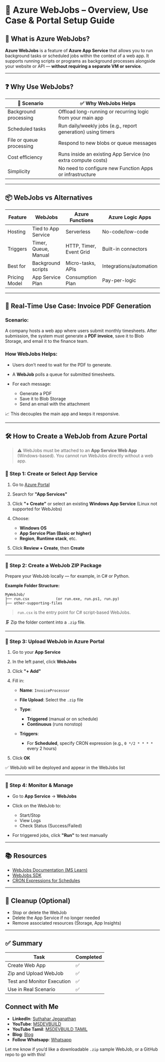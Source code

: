 # 🚀 Azure WebJobs – Overview, Use Case & Portal Setup Guide

## 📘 What is Azure WebJobs?

**Azure WebJobs** is a feature of **Azure App Service** that allows you to run background tasks or scheduled jobs within the context of a web app. It supports running scripts or programs as background processes alongside your website or API — **without requiring a separate VM or service**.

---

## ❓ Why Use WebJobs?

| 🔹 Scenario              | ✅ Why WebJobs Helps                                          |
| ------------------------ | ------------------------------------------------------------ |
| Background processing    | Offload long-running or recurring logic from your main app   |
| Scheduled tasks          | Run daily/weekly jobs (e.g., report generation) using timers |
| File or queue processing | Respond to new blobs or queue messages                       |
| Cost efficiency          | Runs inside an existing App Service (no extra compute costs) |
| Simplicity               | No need to configure new Function Apps or infrastructure     |

---

## 📦 WebJobs vs Alternatives

| Feature       | WebJobs              | Azure Functions         | Azure Logic Apps        |
| ------------- | -------------------- | ----------------------- | ----------------------- |
| Hosting       | Tied to App Service  | Serverless              | No-code/low-code        |
| Triggers      | Timer, Queue, Manual | HTTP, Timer, Event Grid | Built-in connectors     |
| Best for      | Background scripts   | Micro-tasks, APIs       | Integrations/automation |
| Pricing Model | App Service Plan     | Consumption Plan        | Pay-per-logic           |

---

## 💼 Real-Time Use Case: Invoice PDF Generation

### Scenario:

A company hosts a web app where users submit monthly timesheets. After submission, the system must generate a **PDF invoice**, save it to Blob Storage, and email it to the finance team.

### How WebJobs Helps:

* Users don’t need to wait for the PDF to generate.
* A **WebJob** polls a queue for submitted timesheets.
* For each message:

  * Generate a PDF
  * Save it to Blob Storage
  * Send an email with the attachment

📈 This decouples the main app and keeps it responsive.

---

## 🛠️ How to Create a WebJob from Azure Portal

> ⚠ WebJobs must be attached to an **App Service Web App** (Windows-based). You cannot run WebJobs directly without a web app.

### 🔹 Step 1: Create or Select App Service

1. Go to [Azure Portal](https://portal.azure.com)
2. Search for **"App Services"**
3. Click **"+ Create"** or select an existing **Windows App Service** (Linux not supported for WebJobs)
4. Choose:

   * **Windows OS**
   * **App Service Plan (Basic or higher)**
   * **Region**, **Runtime stack**, etc.
5. Click **Review + Create**, then **Create**

---

### 🔹 Step 2: Create a WebJob ZIP Package

Prepare your WebJob locally — for example, in C# or Python.

**Example Folder Structure:**

```
MyWebJob/
├── run.csx            (or run.exe, run.ps1, run.py)
├── other-supporting-files
```

> `run.csx` is the entry point for C# script-based WebJobs.

🗜️ Zip the folder content into a `.zip` file.

---

### 🔹 Step 3: Upload WebJob in Azure Portal

1. Go to your **App Service**
2. In the left panel, click **WebJobs**
3. Click **"+ Add"**
4. Fill in:

   * **Name**: `InvoiceProcessor`
   * **File Upload**: Select the `.zip` file
   * **Type**:

     * **Triggered** (manual or on schedule)
     * **Continuous** (runs nonstop)
   * **Triggers**:

     * For **Scheduled**, specify CRON expression (e.g., `0 */2 * * * *` every 2 hours)
5. Click **OK**

✅ WebJob will be deployed and appear in the WebJobs list

---

### 🔹 Step 4: Monitor & Manage

* Go to **App Service** → **WebJobs**
* Click on the WebJob to:

  * Start/Stop
  * View Logs
  * Check Status (Success/Failed)
* For triggered jobs, click **"Run"** to test manually

---

## 📚 Resources

* [WebJobs Documentation (MS Learn)](https://learn.microsoft.com/en-us/azure/app-service/webjobs-create)
* [WebJobs SDK](https://learn.microsoft.com/en-us/azure/app-service/webjobs-sdk-get-started)
* [CRON Expressions for Schedules](https://learn.microsoft.com/en-us/azure/azure-functions/functions-bindings-timer?tabs=cron)

---

## 🧼 Cleanup (Optional)

* Stop or delete the WebJob
* Delete the App Service if no longer needed
* Remove associated resources (Storage, App Insights)

---

## ✅ Summary

| Task                       | Completed |
| -------------------------- | --------- |
| Create Web App             | ✅         |
| Zip and Upload WebJob      | ✅         |
| Test and Monitor Execution | ✅         |
| Use in Real Scenario       | ✅         |

 ## Connect with Me
- **LinkedIn**: [Suthahar Jeganathan](https://www.linkedin.com/in/jssuthahar/)
- **YouTube**: [MSDEVBUILD](https://www.youtube.com/@MSDEVBUILD)
- **YouTube Tamil**: [MSDEVBUILD TAMIL](https://www.youtube.com/@MSDEVBUILDTamil)
- **Blog**: [Blog](https://www.msdevbuild.com/)
- **Follow Whatsapp**: [Whatsapp](https://www.whatsapp.com/channel/0029Va5j2rHEFeXcTlUhQB0J)


Let me know if you’d like a downloadable `.zip` sample WebJob, or a GitHub repo to go with this!
